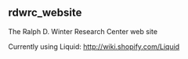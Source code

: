 rdwrc_website
-------------

The Ralph D. Winter Research Center web site

Currently using Liquid: http://wiki.shopify.com/Liquid
